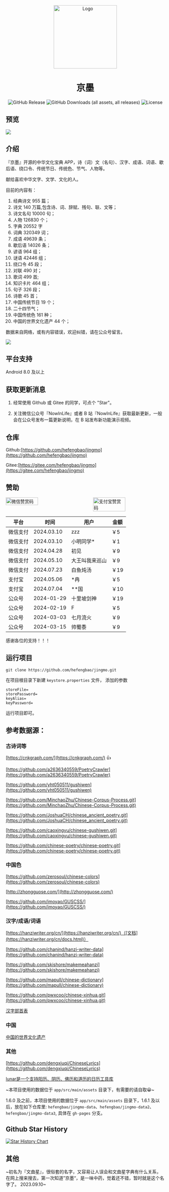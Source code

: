 <div align="center">
<div align="center">
<img src="./screenshot/logo.png" alt="Logo" height="200">
</div>
    
# 京墨
    
<div>
<img alt="GitHub Release" src="https://img.shields.io/github/v/release/hefengbao/jingmo?display_name=release&style=for-the-badge">
<img alt="GitHub Downloads (all assets, all releases)" src="https://img.shields.io/github/downloads/hefengbao/jingmo/total?style=for-the-badge">
<img alt="License" src="https://img.shields.io/github/license/hefengbao/jingmo?style=for-the-badge">
</div>

</div>

## 预览

![](screenshot/v1.13.0.png)

## 介绍

『京墨』开源的中华文化宝典 APP，诗（词）文（名句）、汉字、成语、词语、歇后语、绕口令、传统节日、传统色、节气、人物等。

献给喜欢中华文字、文学、文化的人。

目前的内容有：
1. 经典诗文 955 篇；
2. 诗文 140 万篇,包含诗、词、辞赋、残句、联、文等；
3. 诗文名句 10000 句；
4. 人物 126830 个；
5. 字典 20552 字
6. 词典 320349 词；
7. 成语 49639 条；
8. 歇后语 14026 条；
9. 谚语 964 组；
10. 谜语 42446 组；
11. 绕口令 45 段；
12. 对联 490 对；
13. 歌词 499 首;
14. 知识卡片 464 组；
15. 句子 326 段；
16. 诗歌 45 首；
17. 中国传统节日 19 个；
18. 二十四节气；
19. 中国传统色 161 种；
20. 中国的世界文化遗产 44 个；

数据来自网络，或有内容错误，欢迎纠错，请在公众号留言。

![](screenshot/公众号.png)

## 平台支持

Android 8.0 及以上

## 获取更新消息

1. 经常使用 Github 或 Gitee 的同学，可点个 "Star"。

2. 关注微信公众号『NowInLife』或者 B 站『NowInLife』获取最新更新，一般会在公众号发布一篇更新说明，在 B 站发布新功能演示视频。

## 仓库

Github:[https://github.com/hefengbao/jingmo](https://github.com/hefengbao/jingmo)

Gitee:[https://gitee.com/hefengbao/jingmo](https://gitee.com/hefengbao/jingmo)

## 赞助

<div style=" display: flex;justify-content: space-between;">
<img src="screenshot/wechatpay.png" style="width: 45%" alt="微信赞赏码">
<img src="screenshot/alipay.jpg" style="width: 45%" alt="支付宝赞赏码">
</div>

| 平台   | 时间         | 用户      | 金额  |
|------|------------|---------|-----|
| 微信支付 | 2024.03.10 | zzz     | ￥5  |
| 微信支付 | 2024.03.10 | 小明同学*   | ￥1  |
| 微信支付 | 2024.04.28 | 初见      | ￥9  |
| 微信支付 | 2024.05.10 | 大王叫我来巡山 | ￥9  |
| 微信支付 | 2024.07.23 | 白鱼炖汤    | ￥19 |
| 支付宝  | 2024.05.06 | *冉      | ￥5  |
| 支付宝  | 2024.07.04 | **国     | ￥10 |
| 公众号  | 2024-01-29 | 十里坡剑神   | ￥19 |
| 公众号  | 2024-02-19 | F       | ￥5  |
| 公众号  | 2024-03-03 | 七月流火    | ￥9  |
| 公众号  | 2024-03-15 | 帅蜀黍     | ￥9  |

感谢各位的支持！！！

## 运行项目

```shell
git clone https://github.com/hefengbao/jingmo.git
```
在项目根目录下新建 `keystore.properties` 文件， 添加的参数

```
storeFile=
storePassword=
keyAlias=
keyPassword=
```

运行项目即可。

## 参考数据源：

### 古诗词等

[https://cnkgraph.com/](https://cnkgraph.com/) 👍

[https://github.com/a2636340559/PoetryCrawler](https://github.com/a2636340559/PoetryCrawler)

[https://github.com/yht050511/gushiwen](https://github.com/yht050511/gushiwen)

[https://github.com/MinchaoZhu/Chinese-Corpus-Process.git](https://github.com/MinchaoZhu/Chinese-Corpus-Process.git)

[https://github.com/JoshuaCH/chinese_ancient_poetry.git](https://github.com/JoshuaCH/chinese_ancient_poetry.git)

[https://github.com/caoxingyu/chinese-gushiwen.git](https://github.com/caoxingyu/chinese-gushiwen.git)

[https://github.com/chinese-poetry/chinese-poetry.git](https://github.com/chinese-poetry/chinese-poetry.git)

### 中国色

[https://github.com/zerosoul/chinese-colors](https://github.com/zerosoul/chinese-colors)

[http://zhongguose.com/](http://zhongguose.com/)

[https://github.com/imoyao/GUSCSS/](https://github.com/imoyao/GUSCSS/)

### 汉字/成语/词语

[https://hanziwriter.org/cn/](https://hanziwriter.org/cn/)（[文档](https://hanziwriter.org/cn/docs.html)）

[https://github.com/chanind/hanzi-writer-data](https://github.com/chanind/hanzi-writer-data)

[https://github.com/skishore/makemeahanzi](https://github.com/skishore/makemeahanzi)

[https://github.com/mapull/chinese-dictionary](https://github.com/mapull/chinese-dictionary)

[https://github.com/pwxcoo/chinese-xinhua.git](https://github.com/pwxcoo/chinese-xinhua.git)

[汉字部首表](https://baike.baidu.com/item/%E6%B1%89%E5%AD%97%E9%83%A8%E9%A6%96%E8%A1%A8/1993677)

### 中国

[中国的世界文化遗产](http://www.ncha.gov.cn/col/col2790/index.html)

### 其他

[https://github.com/dengxiuqi/ChineseLyrics](https://github.com/dengxiuqi/ChineseLyrics)

[lunar是一个支持阳历、阴历、佛历和道历的日历工具库](https://github.com/6tail/lunar-java)

~本项目使用的数据位于 `app/src/main/assets` 目录下，有需要的请自取😀~

1.6.0 及之前，本项目使用的数据位于 `app/src/main/assets` 目录下，1.6.1 及以后，放在如下仓库里: `hefengbao/jingmo-data`、`hefengbao/jingmo-data2`、`hefengbao/jingmo-data3`, 具体在 `gh-pages` 分支。

## Github Star History

[![Star History Chart](https://api.star-history.com/svg?repos=hefengbao/jingmo&type=Date)](https://star-history.com/#hefengbao/jingmo&Date)

## 其他

~初名为『文曲星』，很俗套的名字，又容易让人误会和文曲星字典有什么关系，在网上搜来搜去，第一次知道”京墨“，是一味中药，觉着还不错，暂时就是这个名字了。
2023.09.10~